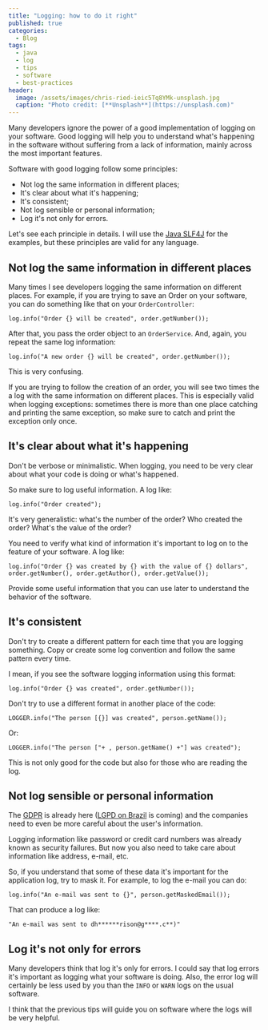```yaml
---
title: "Logging: how to do it right"
published: true
categories:
  - Blog
tags:
  - java
  - log
  - tips
  - software
  - best-practices
header:
  image: /assets/images/chris-ried-ieic5Tq8YMk-unsplash.jpg
  caption: "Photo credit: [**Unsplash**](https://unsplash.com)"
---
```


Many developers ignore the power of a good implementation of logging on your software. Good logging will help you to understand what's happening in the software without suffering from a lack of information, mainly across the most important features.

Software with good logging follow some principles:

- Not log the same information in different places;
- It's clear about what it's happening;
- It's consistent;
- Not log sensible or personal information;
- Log it's not only for errors.

Let's see each principle in details. I will use the [Java SLF4J](https://pt.stackoverflow.com/a/413034/4492) for the examples, but these principles are valid for any language.

## Not log the same information in different places

Many times I see developers logging the same information on different places. For example, if you are trying to save an Order on your software, you can do something like that on your `OrderController`:

    log.info("Order {} will be created", order.getNumber());

After that, you pass the order object to an `OrderService`. And, again, you repeat the same log information:

    log.info("A new order {} will be created", order.getNumber());

This is very confusing.

If you are trying to follow the creation of an order, you will see two times the a log with the same information on different places. This is especially valid when logging exceptions: sometimes there is more than one place catching and printing the same exception, so make sure to catch and print the exception only once.

## It's clear about what it's happening

Don't be verbose or minimalistic. When logging, you need to be very clear about what your code is doing or what's happened.

So make sure to log useful information. A log like:

    log.info("Order created");

It's very generalistic: what's the number of the order? Who created the order? What's the value of the order?

You need to verify what kind of information it's important to log on to the feature of your software. A log like:

    log.info("Order {} was created by {} with the value of {} dollars", order.getNumber(), order.getAuthor(), order.getValue());

Provide some useful information that you can use later to understand the behavior of the software.

## It's consistent

Don't try to create a different pattern for each time that you are logging something. Copy or create some log convention and follow the same pattern every time.

I mean, if you see the software logging information using this format:

    log.info("Order {} was created", order.getNumber());

Don't try to use a different format in another place of the code:

    LOGGER.info("The person [{}] was created", person.getName());

Or:

    LOGGER.info("The person ["+ , person.getName() +"] was created");

This is not only good for the code but also for those who are reading the log.

## Not log sensible or personal information

The [GDPR](https://gdpr-info.eu/) is already here ([LGPD on Brazil](http://www.planalto.gov.br/ccivil_03/_Ato2015-2018/2018/Lei/L13709.htm) is coming) and the companies need to even be more careful about the user's information.

Logging information like password or credit card numbers was already known as security failures. But now you also need to take care about information like address, e-mail, etc.

So, if you understand that some of these data it's important for the application log, try to mask it. For example, to log the e-mail you can do:

    log.info("An e-mail was sent to {}", person.getMaskedEmail());

That can produce a log like:

    "An e-mail was sent to dh******rison@g****.c**)"

## Log it's not only for errors

Many developers think that log it's only for errors. I could say that log errors it's important as logging what your software is doing. Also, the error log will certainly be less used by you than the `INFO` or `WARN` logs on the usual software.

I think that the previous tips will guide you on software where the logs will be very helpful.
